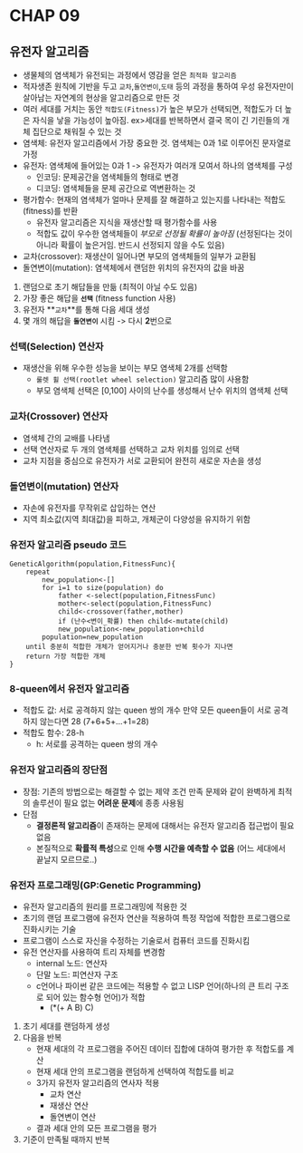 # CHAP 09

## 유전자 알고리즘
* 생물체의 염색체가 유전되는 과정에서 영감을 얻은 `최적화 알고리즘`
* 적자생존 원칙에 기반을 두고 `교차`,`돌연변이`,`도태` 등의 과정을 통하여 우성 유전자만이 살아남는 자연계의 현상을 알고리즘으로 만든 것 
* 여러 세대를 거치는 동안 `적합도(Fitness)`가 높은 부모가 선택되면, 적합도가 더 높은 자식을 낳을 가능성이 높아짐. 
    ex>세대를 반복하면서 결국 목이 긴 기린들의 개체 집단으로 채워질 수 있는 것
* 염색체: 유전자 알고리즘에서 가장 중요한 것. 염색체는 0과 1로 이루어진 문자열로 가정 
* 유전자: 염색체에 들어있는 0과 1 -> 유전자가 여러개 모여서 하나의 염색체를 구성 
    * 인코딩: 문제공간을 염색체들의 형태로 변경
    * 디코딩: 염색체들을 문제 공간으로 역변환하는 것 
* 평가함수: 현재의 염색체가 얼마나 문제를 잘 해결하고 있는지를 나타내는 적합도(fitness)를 반환 
    * 유전자 알고리즘은 지식을 재생산할 때 평가함수를 사용
    * 적합도 값이 우수한 염색체들이 *부모로 선정될 확률이 높아짐* (선정된다는 것이 아니라 확률이 높은거임. 반드시 선정되지 않을 수도 있음)
* 교차(crossover): 재생산이 일어나면 부모의 염색체들의 일부가 교환됨 
* 돌연변이(mutation): 염색체에서 랜덤한 위치의 유전자의 값을 바꿈  
1. 랜덤으로 초기 해답들을 만듦 (최적이 아닐 수도 있음)
2. 가장 좋은 해답을 **`선택`** (fitness function 사용)
3. 유전자 **`교차`**를 통해 다음 세대 생성 
4. 몇 개의 해답을 **`돌연변이`** 시킴 -> 다시 **2**번으로 

### 선택(Selection) 연산자
* 재생산을 위해 우수한 성능을 보이는 부모 염색체 2개를 선택함 
    * `룰렛 휠 선택(rootlet wheel selection)` 알고리즘 많이 사용함
    * 부모 염색체 선택은 [0,100] 사이의 난수를 생성해서 난수 위치의 염색체 선택 
### 교차(Crossover) 연산자
* 염색체 간의 교배를 나타냄
* 선택 연산자로 두 개의 염색체를 선택하고 교차 위치를 임의로 선택 
* 교차 지점을 중심으로 유전자가 서로 교환되어 완전히 새로운 자손을 생성 
### 돌연변이(mutation) 연산자
* 자손에 유전자를 무작위로 삽입하는 연산
* 지역 최소값(지역 최대값)을 피하고, 개체군이 다양성을 유지하기 위함

### 유전자 알고리즘 pseudo 코드 
```
GeneticAlgorithm(population,FitnessFunc){
    repeat
        new_population<-[]
        for i=1 to size(population) do
            father <-select(population,FitnessFunc)
            mother<-select(population,FitnessFunc)
            child<-crossover(father,mother)
            if (난수<변이_확률) then child<-mutate(child)
            new_population<-new_population+child 
        population=new_population
    until 충분히 적합한 개체가 얻어지거나 충분한 반복 횟수가 지나면
    return 가장 적합한 개체 
}
```

### 8-queen에서 유전자 알고리즘 
* 적합도 값: 서로 공격하지 않는 queen 쌍의 개수 
    만약 모든 queen들이 서로 공격하지 않는다면 28 (7+6+5+...+1=28)
* 적합도 함수: 28-h
    * h: 서로를 공격하는 queen 쌍의 개수 

### 유전자 알고리즘의 장단점 
* 장점: 기존의 방법으로는 해결할 수 없는 제약 조건 만족 문제와 같이 완벽하게 최적의 솔루션이 필요 없는 **어려운 문제**에 종종 사용됨
* 단점
    * **결정론적 알고리즘**이 존재하는 문제에 대해서는 유전자 알고리즘 접근법이 필요 없음 
    * 본질적으로 **확률적 특성**으로 인해 **수행 시간을 예측할 수 없음** (어느 세대에서 끝날지 모르므로..)

### 유전자 프로그래밍(GP:Genetic Programming)
* 유전자 알고리즘의 원리를 프로그래밍에 적용한 것 
* 초기의 랜덤 프로그램에 유전자 연산을 적용하여 특정 작업에 적합한 프로그램으로 진화시키는 기술 
* 프로그램이 스스로 자신을 수정하는 기술로서 컴퓨터 코드를 진화시킴 
* 유전 연산자를 사용하여 트리 자체를 변경함 
    * internal 노드: 연산자
    * 단말 노드: 피연산자 구조 
    * c언어나 파이썬 같은 코드에는 적용할 수 없고 LISP 언어(하나의 큰 트리 구조로 되어 있는 함수형 언어)가 적합
        * (*(+ A B) C)
1. 초기 세대를 랜덤하게 생성
2. 다음을 반복
    * 현재 세대의 각 프로그램을 주어진 데이터 집합에 대하여 평가한 후 적합도를 계산
    * 현재 세대 안의 프로그램을 랜덤하게 선택하여 적합도를 비교
    * 3가지 유전자 알고리즘의 연사자 적용
        * 교차 연산
        * 재생산 연산 
        * 돌연변이 연산
    * 결과 세대 안의 모든 프로그램을 평가
3. 기준이 만족될 때까지 반복 

